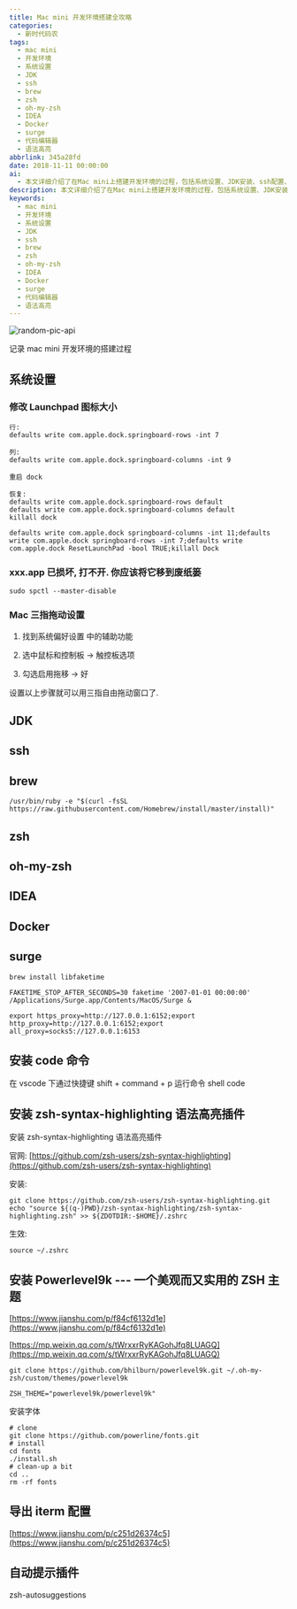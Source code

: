 ```yaml
---
title: Mac mini 开发环境搭建全攻略
categories:
  - 新时代码农
tags:
  - mac mini
  - 开发环境
  - 系统设置
  - JDK
  - ssh
  - brew
  - zsh
  - oh-my-zsh
  - IDEA
  - Docker
  - surge
  - 代码编辑器
  - 语法高亮
abbrlink: 345a28fd
date: 2018-11-11 00:00:00
ai:
  - 本文详细介绍了在Mac mini上搭建开发环境的过程，包括系统设置、JDK安装、ssh配置、brew使用、zsh和oh-my-zsh的设置、IDEA、Docker、surge的安装、code命令的添加、语法高亮插件的安装和使用Powerlevel9k主题等内容。
description: 本文详细介绍了在Mac mini上搭建开发环境的过程，包括系统设置、JDK安装、ssh配置、brew使用、zsh和oh-my-zsh的设置、IDEA、Docker、surge的安装、code命令的添加、语法高亮插件的安装和使用Powerlevel9k主题等内容。
keywords:
  - mac mini
  - 开发环境
  - 系统设置
  - JDK
  - ssh
  - brew
  - zsh
  - oh-my-zsh
  - IDEA
  - Docker
  - surge
  - 代码编辑器
  - 语法高亮
---
```


<!-- markdownlint-disable-next-line MD033 -->
<meta name="referrer" content="no-referrer"/>

![random-pic-api](https://api.dong4j.ink:1024/cover?spm={{spm}})

记录 mac mini 开发环境的搭建过程

<!-- more -->

## 系统设置

### 修改 Launchpad 图标大小

```
行:
defaults write com.apple.dock.springboard-rows -int 7

列:
defaults write com.apple.dock.springboard-columns -int 9

重启 dock

恢复:
defaults write com.apple.dock.springboard-rows default
defaults write com.apple.dock.springboard-columns default
killall dock

defaults write com.apple.dock springboard-columns -int 11;defaults write com.apple.dock springboard-rows -int 7;defaults write com.apple.dock ResetLaunchPad -bool TRUE;killall Dock
```

### xxx.app 已损坏, 打不开. 你应该将它移到废纸篓

```
sudo spctl --master-disable
```

### Mac 三指拖动设置

1. 找到系统偏好设置 中的辅助功能

2. 选中鼠标和控制板 -> 触控板选项

3. 勾选启用拖移 -> 好

设置以上步骤就可以用三指自由拖动窗口了.

## JDK

## ssh

## brew

```
/usr/bin/ruby -e "$(curl -fsSL https://raw.githubusercontent.com/Homebrew/install/master/install)"
```

## zsh

## oh-my-zsh

## IDEA

## Docker

## surge

```
brew install libfaketime
```

```
FAKETIME_STOP_AFTER_SECONDS=30 faketime '2007-01-01 00:00:00' /Applications/Surge.app/Contents/MacOS/Surge &

export https_proxy=http://127.0.0.1:6152;export http_proxy=http://127.0.0.1:6152;export all_proxy=socks5://127.0.0.1:6153
```

## 安装 code 命令

在 vscode 下通过快捷键 shift + command + p 运行命令 shell code

## 安装 zsh-syntax-highlighting 语法高亮插件

安装 zsh-syntax-highlighting 语法高亮插件

官网: [https://github.com/zsh-users/zsh-syntax-highlighting](https://github.com/zsh-users/zsh-syntax-highlighting)

安装:

```
git clone https://github.com/zsh-users/zsh-syntax-highlighting.git
echo "source ${(q-)PWD}/zsh-syntax-highlighting/zsh-syntax-highlighting.zsh" >> ${ZDOTDIR:-$HOME}/.zshrc
```

生效:

```
source ~/.zshrc
```

## 安装 Powerlevel9k --- 一个美观而又实用的 ZSH 主题

[https://www.jianshu.com/p/f84cf6132d1e](https://www.jianshu.com/p/f84cf6132d1e)

[https://mp.weixin.qq.com/s/tWrxxrRyKAGohJfq8LUAGQ](https://mp.weixin.qq.com/s/tWrxxrRyKAGohJfq8LUAGQ)

```
git clone https://github.com/bhilburn/powerlevel9k.git ~/.oh-my-zsh/custom/themes/powerlevel9k
```

```
ZSH_THEME="powerlevel9k/powerlevel9k"
```

安装字体

```
# clone
git clone https://github.com/powerline/fonts.git
# install
cd fonts
./install.sh
# clean-up a bit
cd ..
rm -rf fonts
```

## 导出 iterm 配置

[https://www.jianshu.com/p/c251d26374c5](https://www.jianshu.com/p/c251d26374c5)

## 自动提示插件

zsh-autosuggestions

